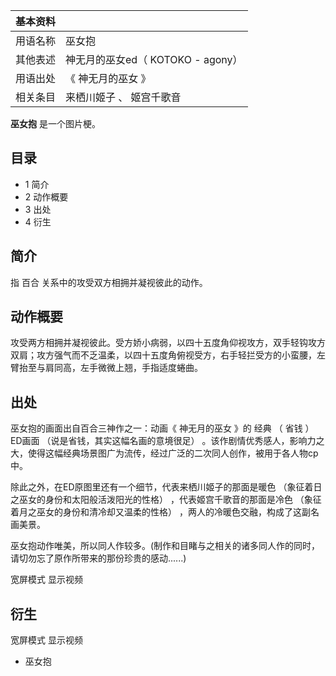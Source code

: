 |  **基本资料**  ||
|---|---|
|用语名称  |  巫女抱   |
|其他表述  |  神无月的巫女ed（  KOTOKO  \- agony）   |
|用语出处  |  《  神无月的巫女  》   |
|相关条目  |  来栖川姬子  、  姬宫千歌音   |
  
**巫女抱** 是一个图片梗。

##  目录

  * 1  简介 
  * 2  动作概要 
  * 3  出处 
  * 4  衍生 

##  简介

指  百合  关系中的攻受双方相拥并凝视彼此的动作。

##  动作概要

攻受两方相拥并凝视彼此。受方娇小病弱，以四十五度角仰视攻方，双手轻钩攻方双肩；攻方强气而不乏温柔，以四十五度角俯视受方，右手轻拦受方的小蛮腰，左臂抬至与肩同高，左手微微上翘，手指适度蜷曲。

##  出处

巫女抱的画面出自百合三神作之一：动画《  神无月的巫女  》的  经典  （  省钱  ）  ED画面  （说是省钱，其实这幅名画的意境很足）
。该作剧情优秀感人，影响力之大，使得这幅经典场景图广为流传，经过广泛的二次同人创作，被用于各人物cp中。

除此之外，在ED原图里还有一个细节，代表来栖川姬子的那面是暖色  （象征着日之巫女的身份和太阳般活泼阳光的性格）  ，代表姬宫千歌音的那面是冷色
（象征着月之巫女的身份和清冷却又温柔的性格）  ，两人的冷暖色交融，构成了这副名画美景。

巫女抱动作唯美，所以同人作较多。(制作和目睹与之相关的诸多同人作的同时，请切勿忘了原作所带来的那份珍贵的感动......)

宽屏模式  显示视频

##  衍生

宽屏模式  显示视频

  * 巫女抱 

